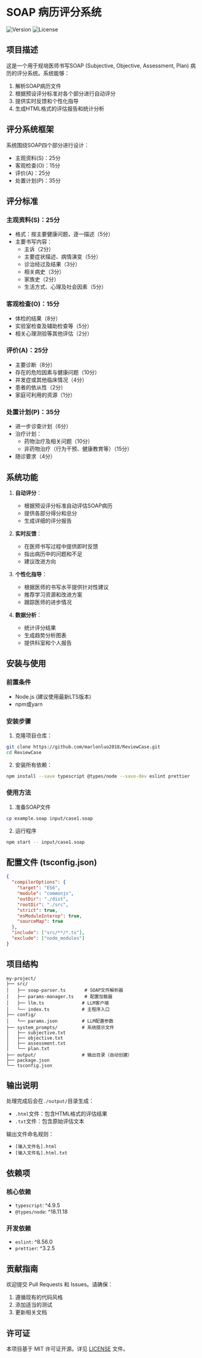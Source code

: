 # SOAP 病历评分系统

![Version](https://img.shields.io/badge/version-1.0.0-blue)
![License](https://img.shields.io/badge/license-MIT-green)

## 项目描述

这是一个用于规培医师书写SOAP (Subjective, Objective, Assessment, Plan) 病历的评分系统。系统能够：

1. 解析SOAP病历文件
2. 根据预设评分标准对各个部分进行自动评分
3. 提供实时反馈和个性化指导
4. 生成HTML格式的评估报告和统计分析

## 评分系统框架

系统围绕SOAP四个部分进行设计：

- 主观资料(S)：25分
- 客观检查(O)：15分
- 评价(A)：25分
- 处置计划(P)：35分

## 评分标准

### 主观资料(S)：25分

- 格式：按主要健康问题，逐一描述（5分）
- 主要书写内容：
  - 主诉（2分）
  - 主要症状描述、病情演变（5分）
  - 诊治经过及结果（3分）
  - 相关病史（3分）
  - 家族史（2分）
  - 生活方式、心理及社会因素（5分）

### 客观检查(O)：15分

- 体检的结果（8分）
- 实验室检查及辅助检查等（5分）
- 相关心理测验等其他评估（2分）

### 评价(A)：25分

- 主要诊断（8分）
- 存在的危险因素与健康问题（10分）
- 并发症或其他临床情况（4分）
- 患者的依从性（2分）
- 家庭可利用的资源（1分）

### 处置计划(P)：35分

- 进一步诊查计划（6分）
- 治疗计划：
  - 药物治疗及相关问题（10分）
  - 非药物治疗（行为干预、健康教育等）（15分）
- 随诊要求（4分）

## 系统功能

1. **自动评分**：

   - 根据预设评分标准自动评估SOAP病历
   - 提供各部分得分和总分
   - 生成详细的评分报告

2. **实时反馈**：

   - 在医师书写过程中提供即时反馈
   - 指出病历中的问题和不足
   - 建议改进方向

3. **个性化指导**：

   - 根据医师的书写水平提供针对性建议
   - 推荐学习资源和改进方案
   - 跟踪医师的进步情况

4. **数据分析**：
   - 统计评分结果
   - 生成趋势分析图表
   - 提供科室和个人报告

## 安装与使用

### 前置条件

- Node.js (建议使用最新LTS版本)
- npm或yarn

### 安装步骤

1. 克隆项目仓库：

```bash
git clone https://github.com/marlonluo2018/ReviewCase.git
cd ReviewCase
```

2. 安装所有依赖：

```bash
npm install --save typescript @types/node --save-dev eslint prettier
```

### 使用方法

1. 准备SOAP文件

```bash
cp example.soap input/case1.soap
```

2. 运行程序

```bash
npm start -- input/case1.soap
```

## 配置文件 (tsconfig.json)

```json
{
  "compilerOptions": {
    "target": "ES6",
    "module": "commonjs",
    "outDir": "./dist",
    "rootDir": "./src",
    "strict": true,
    "esModuleInterop": true,
    "sourceMap": true
  },
  "include": ["src/**/*.ts"],
  "exclude": ["node_modules"]
}
```

## 项目结构

```
my-project/
├── src/
│   ├── soap-parser.ts       # SOAP文件解析器
│   ├── params-manager.ts    # 配置加载器
│   ├── llm.ts              # LLM客户端
│   └── index.ts            # 主程序入口
├── config/
│   └── params.json         # LLM配置参数
├── system_prompts/         # 系统提示文件
│   ├── subjective.txt
│   ├── objective.txt
│   ├── assessment.txt
│   └── plan.txt
├── output/                 # 输出目录（自动创建）
├── package.json
└── tsconfig.json
```

## 输出说明

处理完成后会在`./output/`目录生成：

- `.html`文件：包含HTML格式的评估结果
- `.txt`文件：包含原始评估文本

输出文件命名规则：

- `[输入文件名].html`
- `[输入文件名].html.txt`

## 依赖项

### 核心依赖

- `typescript`: ^4.9.5
- `@types/node`: ^18.11.18

### 开发依赖

- `eslint`: ^8.56.0
- `prettier`: ^3.2.5

## 贡献指南

欢迎提交 Pull Requests 和 Issues。请确保：

1. 遵循现有的代码风格
2. 添加适当的测试
3. 更新相关文档

## 许可证

本项目基于 MIT 许可证开源。详见 [LICENSE](LICENSE) 文件。
